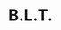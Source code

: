 ---
title: "B.L.T."
description: "Grilled bacon, fresh tomatoes, & lettuce with mayo"
price_s: "6.50"
price_l: ""
price_lg: ""
weight: "6"
---